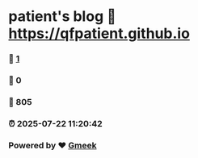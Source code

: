 # patient's blog :link: https://qfpatient.github.io 
### :page_facing_up: [1](https://qfpatient.github.io/tag.html) 
### :speech_balloon: 0 
### :hibiscus: 805 
### :alarm_clock: 2025-07-22 11:20:42 
### Powered by :heart: [Gmeek](https://github.com/Meekdai/Gmeek)
